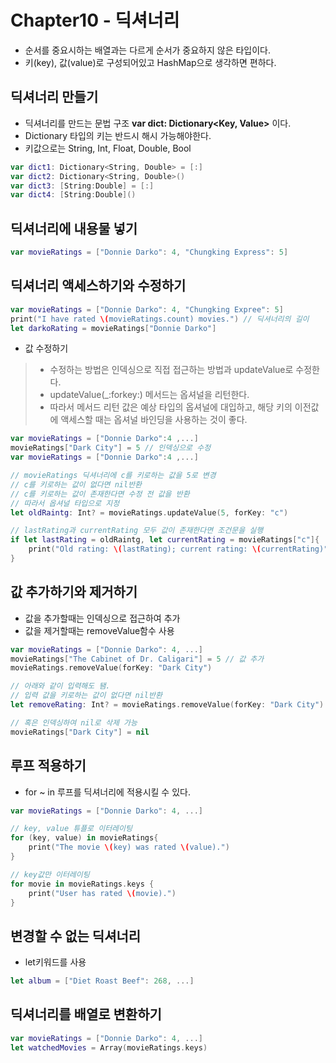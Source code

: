 Chapter10 - 딕셔너리
================

- 순서를 중요시하는 배열과는 다르게 순서가 중요하지 않은 타입이다.
- 키(key), 값(value)로 구성되어있고 HashMap으로 생각하면 편하다.

## 딕셔너리 만들기
- 딕셔너리를 만드는 문법 구조 **var dict: Dictionary<Key, Value>** 이다.
- Dictionary 타입의 키는 반드시 해시 가능해야한다.
- 키값으로는 String, Int, Float, Double, Bool
```swift
var dict1: Dictionary<String, Double> = [:]
var dict2: Dictionary<String, Double>()
var dict3: [String:Double] = [:]
var dict4: [String:Double]()
```

## 딕셔너리에 내용물 넣기
```swift
var movieRatings = ["Donnie Darko": 4, "Chungking Express": 5]
```

## 딕셔너리 액세스하기와 수정하기
```swift
var movieRatings = ["Donnie Darko": 4, "Chungking Expree": 5]
print("I have rated \(movieRatings.count) movies.") // 딕셔너리의 길이
let darkoRating = movieRatings["Donnie Darko"]
```


- 값 수정하기
> - 수정하는 방법은 인덱싱으로 직접 접근하는 방법과 updateValue로 수정한다.
> - updateValue(\_:forkey:) 메서드는 옵셔널을 리턴한다.
> - 따라서 메서드 리턴 값은 예상 타입의 옵셔널에 대입하고, 해당 키의 이전값에 액세스할 때는 옵셔널 바인딩을 사용하는 것이 좋다.
```swift
var movieRatings = ["Donnie Darko":4 ,...]
movieRatings["Dark City"] = 5 // 인덱싱으로 수정
var movieRatings = ["Donnie Darko":4 ,...]

// movieRatings 딕셔너리에 c를 키로하는 값을 5로 변경
// c를 키로하는 값이 없다면 nil반환
// c를 키로하는 값이 존재한다면 수정 전 값을 반환
// 따라서 옵셔널 타입으로 지정
let oldRaintg: Int? = movieRatings.updateValue(5, forKey: "c")

// lastRating과 currentRating 모두 값이 존재한다면 조건문을 실행
if let lastRating = oldRaintg, let currentRating = movieRatings["c"]{
    print("Old rating: \(lastRating); current rating: \(currentRating)")
}
```

## 값 추가하기와 제거하기
- 값을 추가할때는 인덱싱으로 접근하여 추가
- 값을 제거할때는 removeValue함수 사용

```swift
var movieRatings = ["Donnie Darko": 4, ...]
movieRatings["The Cabinet of Dr. Caligari"] = 5 // 값 추가
movieRatings.removeValue(forKey: "Dark City")

// 아래와 같이 입력해도 됌.
// 입력 값을 키로하는 값이 없다면 nil반환
let removeRating: Int? = movieRatings.removeValue(forKey: "Dark City")

// 혹은 인덱싱하여 nil로 삭제 가능
movieRatings["Dark City"] = nil
```

## 루프 적용하기
- for ~ in 루프를 딕셔너리에 적용시킬 수 있다.
```swift
var movieRatings = ["Donnie Darko": 4, ...]

// key, value 튜플로 이터레이팅
for (key, value) in movieRatings{
    print("The movie \(key) was rated \(value).")
}

// key값만 이터레이팅
for movie in movieRatings.keys {
    print("User has rated \(movie).")
}
```

## 변경할 수 없는 딕셔너리
- let키워드를 사용
```swift
let album = ["Diet Roast Beef": 268, ...]
```

## 딕셔너리를 배열로 변환하기
```swift
var movieRatings = ["Donnie Darko": 4, ...]
let watchedMovies = Array(movieRatings.keys)
```
